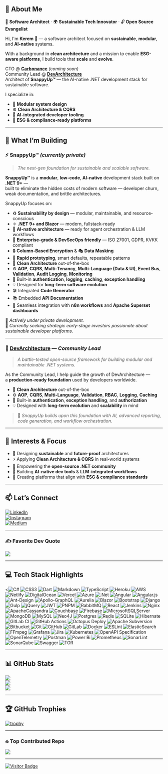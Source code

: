 
## 💫 About Me
🧱 **Software Architect** · 🌍 **Sustainable Tech Innovator** · 🔓 **Open Source Evangelist**  

Hi, I'm **Kerem** 👋 — a software architect focused on **sustainable**, **modular**, and **AI-native** systems.

With a background in **clean architecture** and a mission to enable **ESG-aware platforms**, I build tools that **scale** and **evolve**.

CTO @ [**Carbonance**](https://carbonance.com) *(coming soon)*  
Community Lead @ [**DevArchitecture**](https://github.com/DevArchitecture/DevArchitecture)  
Architect of **SnappyUp™** — the AI-native .NET development stack for sustainable software.

I specialize in:  
- 🧱 **Modular system design**  
- ⚙️ **Clean Architecture & CQRS**  
- 🤖 **AI-integrated developer tooling**  
- 🌱 **ESG & compliance-ready platforms**  

---

## 🚀 What I’m Building

### ⚡ **SnappyUp™** *(currently private)*  
> *The next-gen foundation for sustainable and scalable software.*

**SnappyUp™** is a **modular**, **low-code**, **AI-native** development stack built on **.NET 9+** —  
built to eliminate the hidden costs of modern software — developer churn, weak documentation, and brittle architectures.

SnappyUp focuses on:

- ♻️ **Sustainability by design** — modular, maintainable, and resource-conscious  
- ⚛️ **.NET 9+ and Blazor** — modern, fullstack-ready  
- 🤖 **AI-native architecture** — ready for agent orchestration & LLM workflows  
- 🏢 **Enterprise-grade & DevSecOps friendly** — ISO 27001, GDPR, KVKK compliant  
- 🔒 **Column-Based Encryption** & 🎭 **Data Masking**  
- 🚀 **Rapid prototyping**, smart defaults, repeatable patterns  
- 🧼 **Clean Architecture** out-of-the-box  
- ⚙️ **AOP**, **CQRS**, **Multi-Tenancy**, **Multi-Language (Data & UI)**, **Event Bus**, **Validation**, **Audit Logging**, **Monitoring**  
- 🔐 Built-in **authentication**, **logging**, **caching**, **exception handling**  
- 💡 Designed for **long-term software evolution**  
- 🛠️ Integrated **Code Generator**  
- 📚 Embedded **API Documentation**  
- 🔗 Seamless integration with **n8n workflows** and **Apache Superset dashboards**  

🚧 *Actively under private development.*  
💼 *Currently seeking strategic early-stage investors passionate about sustainable developer platforms.*

---

### 🧱 [**DevArchitecture**](https://github.com/DevArchitecture/DevArchitecture) — *Community Lead*  
> *A battle-tested open-source framework for building modular and maintainable .NET systems.*

As the Community Lead, I help guide the growth of DevArchitecture —  
a **production-ready foundation** used by developers worldwide.

- 🧼 **Clean Architecture** out-of-the-box  
- ⚙️ **AOP**, **CQRS**, **Multi-Language**, **Validation**, **RBAC**, **Logging**, **Caching**  
- 🔐 Built-in **authentication**, **exception handling**, and **authorization**  
- 💡 Designed with **long-term evolution** and **scalability** in mind

> 🧠 *SnappyUp builds upon this foundation with AI, advanced reporting, code generation, and workflow orchestration.*

---

## 💬 Interests & Focus

- 🧱 Designing **sustainable** and **future-proof** architectures  
- ⚡ Applying **Clean Architecture & CQRS** in real-world systems  
- 🤝 Empowering the **open-source .NET community**  
- 🧠 Building **AI-native dev tools** & **LLM-integrated workflows**  
- 🌱 Creating platforms that align with **ESG & compliance standards** 

---

## 📫 Let’s Connect

[![LinkedIn](https://img.shields.io/badge/LinkedIn-%230077B5.svg?logo=linkedin&logoColor=white)](https://linkedin.com/in/keremvaris)  
[![Instagram](https://img.shields.io/badge/Instagram-%23E4405F.svg?logo=Instagram&logoColor=white)](https://instagram.com/kerem_varis)  
[![Medium](https://img.shields.io/badge/Medium-12100E?logo=medium&logoColor=white)](https://medium.com/@keremvaris)

---

### ✍️ Favorite Dev Quote

![](https://quotes-github-readme.vercel.app/api?type=horizontal&theme=radical)

---

## 💻 Tech Stack Highlights

<![C#](https://img.shields.io/badge/c%23-%23239120.svg?style=plastic&logo=csharp&logoColor=white) ![CSS3](https://img.shields.io/badge/css3-%231572B6.svg?style=plastic&logo=css3&logoColor=white) ![Dart](https://img.shields.io/badge/dart-%230175C2.svg?style=plastic&logo=dart&logoColor=white) ![Markdown](https://img.shields.io/badge/markdown-%23000000.svg?style=plastic&logo=markdown&logoColor=white) ![TypeScript](https://img.shields.io/badge/typescript-%23007ACC.svg?style=plastic&logo=typescript&logoColor=white) ![Heroku](https://img.shields.io/badge/heroku-%23430098.svg?style=plastic&logo=heroku&logoColor=white) ![AWS](https://img.shields.io/badge/AWS-%23FF9900.svg?style=plastic&logo=amazon-aws&logoColor=white) ![Netlify](https://img.shields.io/badge/netlify-%23000000.svg?style=plastic&logo=netlify&logoColor=#00C7B7) ![DigitalOcean](https://img.shields.io/badge/DigitalOcean-%230167ff.svg?style=plastic&logo=digitalOcean&logoColor=white) ![Vercel](https://img.shields.io/badge/vercel-%23000000.svg?style=plastic&logo=vercel&logoColor=white) ![Azure](https://img.shields.io/badge/azure-%230072C6.svg?style=plastic&logo=microsoftazure&logoColor=white) ![.Net](https://img.shields.io/badge/.NET-5C2D91?style=plastic&logo=.net&logoColor=white) ![Angular](https://img.shields.io/badge/angular-%23DD0031.svg?style=plastic&logo=angular&logoColor=white) ![Angular.js](https://img.shields.io/badge/angular.js-%23E23237.svg?style=plastic&logo=angularjs&logoColor=white) ![Ant-Design](https://img.shields.io/badge/-AntDesign-%230170FE?style=plastic&logo=ant-design&logoColor=white) ![Apollo-GraphQL](https://img.shields.io/badge/-ApolloGraphQL-311C87?style=plastic&logo=apollo-graphql) ![Aurelia](https://img.shields.io/badge/aurelia-%23ED2B88.svg?style=plastic&logo=aurelia&logoColor=fff) ![Blazor](https://img.shields.io/badge/blazor-%235C2D91.svg?style=plastic&logo=blazor&logoColor=white) ![Bootstrap](https://img.shields.io/badge/bootstrap-%238511FA.svg?style=plastic&logo=bootstrap&logoColor=white) ![Django](https://img.shields.io/badge/django-%23092E20.svg?style=plastic&logo=django&logoColor=white) ![Gulp](https://img.shields.io/badge/GULP-%23CF4647.svg?style=plastic&logo=gulp&logoColor=white) ![jQuery](https://img.shields.io/badge/jquery-%230769AD.svg?style=plastic&logo=jquery&logoColor=white) ![JWT](https://img.shields.io/badge/JWT-black?style=plastic&logo=JSON%20web%20tokens) ![PNPM](https://img.shields.io/badge/pnpm-%234a4a4a.svg?style=plastic&logo=pnpm&logoColor=f69220) ![RabbitMQ](https://img.shields.io/badge/rabbitmq-FF6600?style=plastic&logo=rabbitmq&logoColor=white) ![React](https://img.shields.io/badge/react-%2320232a.svg?style=plastic&logo=react&logoColor=%2361DAFB) ![Jenkins](https://img.shields.io/badge/jenkins-%232C5263.svg?style=plastic&logo=jenkins&logoColor=white) ![Nginx](https://img.shields.io/badge/nginx-%23009639.svg?style=plastic&logo=nginx&logoColor=white) ![ApacheCassandra](https://img.shields.io/badge/cassandra-%231287B1.svg?style=plastic&logo=apache-cassandra&logoColor=white) ![Couchbase](https://img.shields.io/badge/Couchbase-EA2328?style=plastic&logo=couchbase&logoColor=white) ![Firebase](https://img.shields.io/badge/firebase-a08021?style=plastic&logo=firebase&logoColor=ffcd34) ![MicrosoftSQLServer](https://img.shields.io/badge/Microsoft%20SQL%20Server-CC2927?style=plastic&logo=microsoft%20sql%20server&logoColor=white) ![MongoDB](https://img.shields.io/badge/MongoDB-%234ea94b.svg?style=plastic&logo=mongodb&logoColor=white) ![MySQL](https://img.shields.io/badge/mysql-4479A1.svg?style=plastic&logo=mysql&logoColor=white) ![Neo4J](https://img.shields.io/badge/Neo4j-008CC1?style=plastic&logo=neo4j&logoColor=white) ![Postgres](https://img.shields.io/badge/postgres-%23316192.svg?style=plastic&logo=postgresql&logoColor=white) ![Redis](https://img.shields.io/badge/redis-%23DD0031.svg?style=plastic&logo=redis&logoColor=white) ![SQLite](https://img.shields.io/badge/sqlite-%2307405e.svg?style=plastic&logo=sqlite&logoColor=white) ![Hibernate](https://img.shields.io/badge/Hibernate-59666C?style=plastic&logo=Hibernate&logoColor=white) ![GitLab CI](https://img.shields.io/badge/gitlab%20CI-%23181717.svg?style=plastic&logo=gitlab&logoColor=white) ![GitHub Actions](https://img.shields.io/badge/github%20actions-%232671E5.svg?style=plastic&logo=githubactions&logoColor=white) ![Octopus Deploy](https://img.shields.io/badge/octopus%20deploy-0D80D8?style=plastic&logo=octopusdeploy&logoColor=white) ![Apache Subversion](https://img.shields.io/badge/subversion-%23809CC9.svg?style=plastic&logo=subversion&logoColor=white) ![Bitbucket](https://img.shields.io/badge/bitbucket-%230047B3.svg?style=plastic&logo=bitbucket&logoColor=white) ![Git](https://img.shields.io/badge/git-%23F05033.svg?style=plastic&logo=git&logoColor=white) ![GitHub](https://img.shields.io/badge/github-%23121011.svg?style=plastic&logo=github&logoColor=white) ![GitLab](https://img.shields.io/badge/gitlab-%23181717.svg?style=plastic&logo=gitlab&logoColor=white) ![Docker](https://img.shields.io/badge/docker-%230db7ed.svg?style=plastic&logo=docker&logoColor=white) ![ESLint](https://img.shields.io/badge/ESLint-4B3263?style=plastic&logo=eslint&logoColor=white) ![ElasticSearch](https://img.shields.io/badge/-ElasticSearch-005571?style=plastic&logo=elasticsearch) ![FFmpeg](https://shields.io/badge/FFmpeg-%23171717.svg?logo=ffmpeg&style=plastic&labelColor=171717&logoColor=5cb85c) ![Grafana](https://img.shields.io/badge/grafana-%23F46800.svg?style=plastic&logo=grafana&logoColor=white) ![Jira](https://img.shields.io/badge/jira-%230A0FFF.svg?style=plastic&logo=jira&logoColor=white) ![Kubernetes](https://img.shields.io/badge/kubernetes-%23326ce5.svg?style=plastic&logo=kubernetes&logoColor=white) ![OpenAPI Specification](https://img.shields.io/badge/openapiinitiative-%23000000.svg?style=plastic&logo=openapiinitiative&logoColor=white) ![OpenTelemetry](https://img.shields.io/badge/OpenTelemetry-FFFFFF?&style=plastic&logo=opentelemetry&logoColor=black) ![Postman](https://img.shields.io/badge/Postman-FF6C37?style=plastic&logo=postman&logoColor=white) ![Power Bi](https://img.shields.io/badge/power_bi-F2C811?style=plastic&logo=powerbi&logoColor=black) ![Prometheus](https://img.shields.io/badge/Prometheus-E6522C?style=plastic&logo=Prometheus&logoColor=white) ![SonarLint](https://img.shields.io/badge/SonarLint-CB2029?style=plastic&logo=SONARLINT&logoColor=white) ![SonarQube](https://img.shields.io/badge/SonarQube-black?style=plastic&logo=sonarqube&logoColor=4E9BCD) ![Swagger](https://img.shields.io/badge/-Swagger-%23Clojure?style=plastic&logo=swagger&logoColor=white) ![TOR](https://img.shields.io/badge/tor-%237E4798.svg?style=plastic&logo=tor-project&logoColor=white)

---

## 📊 GitHub Stats

![](https://github-readme-stats.vercel.app/api?username=keremvaris&theme=one_dark_pro&hide_border=false&include_all_commits=true&count_private=true)  
![](https://nirzak-streak-stats.vercel.app/?user=keremvaris&theme=one_dark_pro&hide_border=false)  
![](https://github-readme-stats.vercel.app/api/top-langs/?username=keremvaris&theme=one_dark_pro&hide_border=false&layout=compact)

---

## 🏆 GitHub Trophies

[![trophy](https://github-profile-trophy.vercel.app/?username=keremvaris&theme=onedark)](https://github.com/keremvaris/github-profile-trophy)

---

### 🔝 Top Contributed Repo

![](https://github-contributor-stats.vercel.app/api?username=keremvaris&limit=5&theme=radical&combine_all_yearly_contributions=true)

---

[![Visitor Badge](https://visitor-badge.laobi.icu/badge?page_id=keremvaris&title=Visitors)](https://github.com/keremvaris)
